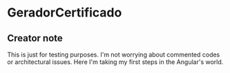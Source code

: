 # GeradorCertificado

## Creator note

This is just for testing purposes. I'm not worrying about commented codes or architectural issues. Here I'm taking my first steps in the Angular's world.
